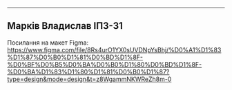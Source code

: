 -----------------------
Марків Владислав ІПЗ-31
-----------------------

Посилання на макет Figma: https://www.figma.com/file/8Rs4urO1YX0sUVDNpYsBhj/%D0%A1%D1%83%D1%87%D0%B0%D1%81%D0%BD%D1%8F-%D0%BF%D0%B5%D0%BA%D0%B0%D1%80%D0%BD%D1%8F-%D0%BA%D1%83%D1%80%D1%81%D0%B0%D1%87?type=design&mode=design&t=z8WgammNKWReZh8m-0
